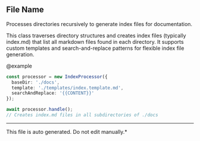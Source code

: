 ## File Name

 Processes directories recursively to generate index files for documentation.

 This class traverses directory structures and creates index files (typically index.md)
 that list all markdown files found in each directory. It supports custom templates
 and search-and-replace patterns for flexible index file generation.

 @example
 ```typescript
 const processor = new IndexProcessor({
   baseDir: './docs',
   template: './templates/index.template.md',
   searchAndReplace: '{{CONTENT}}'
 });

 await processor.handle();
 // Creates index.md files in all subdirectories of ./docs
 ```


---

This file is auto generated. Do not edit manually.*
